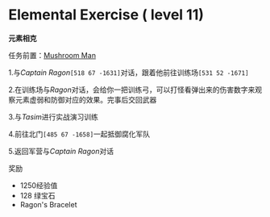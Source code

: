 # Elemental Exercise ( level 11)
**元素相克**

任务前置：[Mushroom Man](/quests/lvl1-10.html#mushroom-man-level-6)

1.与*Captain Ragon*`[518 67 -1631]`对话，跟着他前往训练场`[531 52 -1671]`

2.在训练场与*Ragon*对话，会给你一把训练弓，可以打怪看弹出来的伤害数字来观察元素虚弱和防御对应的效果。完事后交回武器

3.与*Tasim*进行实战演习训练

4.前往北门`[485 67 -1658]`一起抵御腐化军队

5.返回军营与*Captain Ragon*对话

奖励

+ 1250经验值 
+ 128 绿宝石
+ Ragon's Bracelet